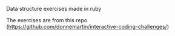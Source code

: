Data structure exercises made in ruby

The exercises are from this repo (https://github.com/donnemartin/interactive-coding-challenges/)